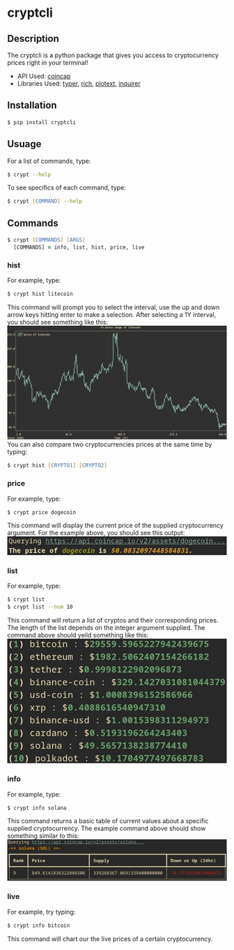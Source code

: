 # cryptcli

## Description
The cryptcli is a python package that gives you access to cryptocurrency prices right in your terminal!
- API Used: [coincap](https://coincap.io/)
- Libraries Used: [typer](https://github.com/tiangolo/typer), [rich](https://github.com/Textualize/rich), [plotext](https://github.com/piccolomo/plotext), [inquirer](https://github.com/magmax/python-inquirer) 

## Installation
```zsh
$ pip install cryptcli
```

## Usuage
For a list of commands, type:
```zsh
$ crypt --help
```
To see specifics of each command, type:
```zsh
$ crypt [COMMAND] --help
```

## Commands
```zsh
$ crypt [COMMANDS] [ARGS]
  [COMMANDS] = info, list, hist, price, live
```

### hist
For example, type:
```zsh
$ crypt hist litecoin
```
This command will prompt you to select the interval, use the up and down arrow keys hitting enter to make a selection.
After selecting a 1Y interval, you should see something like this:
<img src="./pictures/litecoin-1y.png">
You can also compare two cryptocurrencies prices at the same time by typing:
```zsh
$ crypt hist [CRYPTO1] [CRYPTO2]
```

### price
For example, type:
```zsh
$ crypt price dogecoin
```
This command will display the current price of the supplied cryptocurrency argument.
For the example above, you should see this output:
<img src="./pictures/price-doge.png">

### list
For example, type:
```zsh
$ crypt list
$ crypt list --num 10
```
This command will return a list of cryptos and their corresponding prices. The length of the list depends on the integer argument supplied.
The command above should yeild something like this:
<img src="./pictures/list-10.png">

### info
For example, type:
```zsh
$ crypt info solana
```
This command returns a basic table of current values about a specific supplied cryptocurrency.
The example command above should show something similar to this:
<img src="./pictures/info-solana.png">

### live
For example, try typing:
```zsh
$ crypt info bitcoin
```
This command will chart our the live prices of a certain cryptocurrency.
